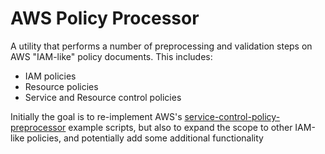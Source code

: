# AWS Policy Processor

A utility that performs a number of preprocessing and validation steps on AWS "IAM-like" policy documents. This includes:

- IAM policies
- Resource policies
- Service and Resource control policies

Initially the goal is to re-implement AWS's [service-control-policy-preprocessor](https://github.com/aws-samples/service-control-policy-preprocessor)
example scripts, but also to expand the scope to other IAM-like policies, and potentially add some additional functionality 
